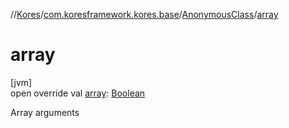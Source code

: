 //[Kores](../../../index.md)/[com.koresframework.kores.base](../index.md)/[AnonymousClass](index.md)/[array](array.md)

# array

[jvm]\
open override val [array](array.md): [Boolean](https://kotlinlang.org/api/latest/jvm/stdlib/kotlin/-boolean/index.html)

Array arguments
